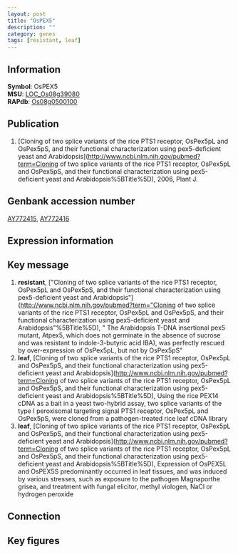 ```yaml
---
layout: post
title: "OsPEX5"
description: ""
category: genes
tags: [resistant, leaf]
---
```


## Information
__Symbol__: OsPEX5  
__MSU__: [LOC_Os08g39080](http://rice.plantbiology.msu.edu/cgi-bin/ORF_infopage.cgi?orf=LOC_Os08g39080)  
__RAPdb__: [Os08g0500100](http://rapdb.dna.affrc.go.jp/viewer/gbrowse_details/irgsp1?name=Os08g0500100)  

## Publication
1. [Cloning of two splice variants of the rice PTS1 receptor, OsPex5pL and OsPex5pS, and their functional characterization using pex5-deficient yeast and Arabidopsis](http://www.ncbi.nlm.nih.gov/pubmed?term=Cloning of two splice variants of the rice PTS1 receptor, OsPex5pL and OsPex5pS, and their functional characterization using pex5-deficient yeast and Arabidopsis%5BTitle%5D), 2006, Plant J.

## Genbank accession number
[AY772415](http://www.ncbi.nlm.nih.gov/nuccore/AY772415), [AY772416](http://www.ncbi.nlm.nih.gov/nuccore/AY772416)  

## Expression information

## Key message
1. __resistant__, ["Cloning of two splice variants of the rice PTS1 receptor, OsPex5pL and OsPex5pS, and their functional characterization using pex5-deficient yeast and Arabidopsis"](http://www.ncbi.nlm.nih.gov/pubmed?term="Cloning of two splice variants of the rice PTS1 receptor, OsPex5pL and OsPex5pS, and their functional characterization using pex5-deficient yeast and Arabidopsis"%5BTitle%5D), " The Arabidopsis T-DNA insertional pex5 mutant, Atpex5, which does not germinate in the absence of sucrose and was resistant to indole-3-butyric acid IBA), was perfectly rescued by over-expression of OsPex5pL, but not by OsPex5pS"
2. __leaf__, [Cloning of two splice variants of the rice PTS1 receptor, OsPex5pL and OsPex5pS, and their functional characterization using pex5-deficient yeast and Arabidopsis](http://www.ncbi.nlm.nih.gov/pubmed?term=Cloning of two splice variants of the rice PTS1 receptor, OsPex5pL and OsPex5pS, and their functional characterization using pex5-deficient yeast and Arabidopsis%5BTitle%5D), Using the rice PEX14 cDNA as a bait in a yeast two-hybrid assay, two splice variants of the type I peroxisomal targeting signal PTS1 receptor, OsPex5pL and OsPex5pS, were cloned from a pathogen-treated rice leaf cDNA library
3. __leaf__, [Cloning of two splice variants of the rice PTS1 receptor, OsPex5pL and OsPex5pS, and their functional characterization using pex5-deficient yeast and Arabidopsis](http://www.ncbi.nlm.nih.gov/pubmed?term=Cloning of two splice variants of the rice PTS1 receptor, OsPex5pL and OsPex5pS, and their functional characterization using pex5-deficient yeast and Arabidopsis%5BTitle%5D),  Expression of OsPEX5L and OsPEX5S predominantly occurred in leaf tissues, and was induced by various stresses, such as exposure to the pathogen Magnaporthe grisea, and treatment with fungal elicitor, methyl viologen, NaCl or hydrogen peroxide

## Connection

## Key figures


